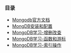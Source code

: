<h3>目录</h3>
<ul>
<li><a href ="https://docs.mongodb.com/manual/">Mongodb官方文档</a></li>
 <li><a href="https://github.com/ShaunChou/Sc-Study-view/blob/master/directory/Mongdb/mongdb_load.md">MongDB安装和配置</a></li>
 <li><a href="https://github.com/ShaunChou/Sc-Study-view/blob/master/directory/Mongdb/mongodb_dml.md">MongoDB学习-增删改查</a></li>
 <li><a href="https://github.com/ShaunChou/Sc-Study-view/blob/master/directory/Mongdb/mongodb_function_cursor.md">MongoDB学习-函数和游标</a></li>
 <li><a href="https://github.com/ShaunChou/Sc-Study-view/blob/master/directory/Mongdb/mongodb_index.md">MongoDB学习-索引操作</a></li>
</ul>
